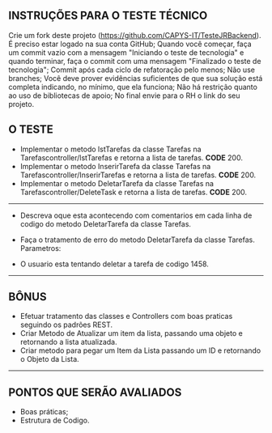 ## INSTRUÇÕES PARA O TESTE TÉCNICO

Crie um fork deste projeto (https://github.com/CAPYS-IT/TesteJRBackend).
É preciso estar logado na sua conta GitHub;
Quando você começar, faça um commit vazio com a mensagem "Iniciando o teste de tecnologia" e quando terminar, faça o commit com uma mensagem "Finalizado o teste de tecnologia";
Commit após cada ciclo de refatoração pelo menos;
Não use branches;
Você deve prover evidências suficientes de que sua solução está completa indicando, no mínimo, que ela funciona;
Não há restrição quanto ao uso de bibliotecas de apoio;
No final envie para o RH o link do seu projeto.

## O TESTE

- Implementar o metodo lstTarefas da classe Tarefas na Tarefascontroller/lstTarefas e retorna a lista de tarefas. **CODE** 200.
- Implementar o metodo InserirTarefa da classe Tarefas na Tarefascontroller/InserirTarefas e retorna a lista de tarefas. **CODE** 200.
- Implementar o metodo DeletarTarefa da classe Tarefas na Tarefascontroller/DeleteTask e retorna a lista de tarefas. **CODE** 200.

---

- Descreva oque esta acontecendo com comentarios em cada linha de codigo do metodo DeletarTarefa da classe Tarefas.

- Faça o tratamento de erro do metodo DeletarTarefa da classe Tarefas. <br/> Parametros:
- O usuario esta tentando deletar a tarefa de codigo 1458.

---

## BÔNUS

- Efetuar tratamento das classes e Controllers com boas praticas seguindo os padrões REST.
- Criar Metodo de Atualizar um item da lista, passando uma objeto e retornando a lista atualizada.
- Criar metodo para pegar um Item da Lista passando um ID e retornando o Objeto da Lista.

---

## PONTOS QUE SERÃO AVALIADOS

- Boas práticas;
- Estrutura de Codigo.

